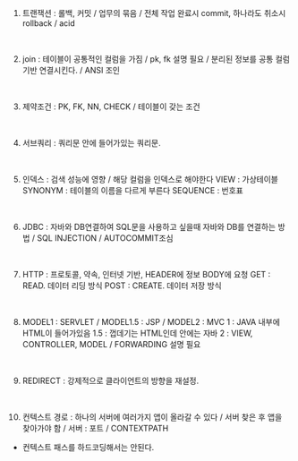 1. 트랜잭션 : 롤백, 커밋 / 업무의 묶음 / 전체 작업 완료시 commit, 하나라도 취소시 rollback / acid

<BR>

2. join : 테이블이 공통적인 컬럼을 가짐 / pk, fk 설명 필요 / 분리된 정보를 공통 컬럼 기반 연결시킨다. / ANSI 조인

<BR>

3. 제약조건 : PK, FK, NN, CHECK / 테이블이 갖는 조건

<BR>

4. 서브쿼리 : 쿼리문 안에 들어가있는 쿼리문.

<BR>

5. 인덱스 : 검색 성능에 영향 / 해당 컬럼을 인덱스로 해야한다
VIEW : 가상테이블
SYNONYM : 테이블의 이름을 다르게 부른다
SEQUENCE : 번호표

<BR>

6. JDBC : 자바와 DB연결하여 SQL문을 사용하고 싶을때 자바와 DB를 연결하는 방법 / SQL INJECTION / AUTOCOMMIT조심

<BR>

7. HTTP : 프로토콜, 약속, 인터넷 기반, HEADER에 정보 BODY에 요청
GET : READ. 데이터 리딩 방식
POST : CREATE. 데이터 저장 방식

<BR>


8. MODEL1 : SERVLET / MODEL1.5 : JSP / MODEL2 : MVC
1 : JAVA 내부에 HTML이 들어가있음
1.5 : 껍데기는 HTML인데 안에는 자바
2 : VIEW, CONTROLLER, MODEL / FORWARDING 설명 필요

<BR>

9. REDIRECT : 강제적으로 클라이언트의 방향을 재설정. 

<BR>

10. 컨텍스트 경로 : 하나의 서버에 여러가지 앱이 올라갈 수 있다 / 서버 찾은 후 앱을 찾아가야 함 / 서버 : 포트 / CONTEXTPATH
- 컨텍스트 패스를 하드코딩해서는 안된다. 
